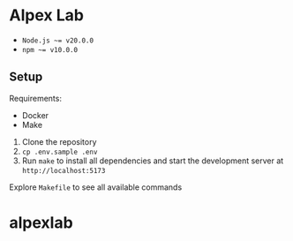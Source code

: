 # Alpex Lab

- `Node.js ~= v20.0.0`
- `npm ~= v10.0.0`

## Setup

Requirements:

- Docker
- Make

1. Clone the repository
2. `cp .env.sample .env`
3. Run `make` to install all dependencies and start the development server at `http://localhost:5173`

Explore `Makefile` to see all available commands
# alpexlab
